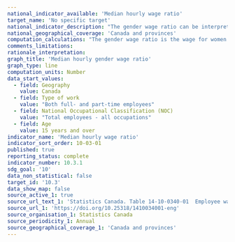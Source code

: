 ```yaml
---
national_indicator_available: 'Median hourly wage ratio'
target_name: 'No specific target'
national_indicator_description: "The gender wage ratio can be interpreted as the proportion of a dollar that women earn for every dollar earned by men."
national_geographical_coverage: 'Canada and provinces' 
computation_calculations: "The gender wage ratio is the wage for women divided by the wage for men. Alternatively, the gender wage ratio can be subtracted from one and then multiplied by 100, such that it represents, when positive, how much less women earn than men in percentage terms (or, in the case of a negative percentage, how much more women earn than men)."
comments_limitations:
rationale_interpretation:
graph_title: 'Median hourly gender wage ratio'
graph_type: line
computation_units: Number
data_start_values:
  - field: Geography
    value: Canada
  - field: Type of work
    value: "Both full- and part-time employees"
  - field: National Occupational Classification (NOC)
    value: "Total employees - all occupations"
  - field: Age
    value: 15 years and over
indicator_name: 'Median hourly wage ratio'
indicator_sort_order: 10-03-01
published: true
reporting_status: complete
indicator_number: 10.3.1
sdg_goal: '10'
data_non_statistical: false
target_id: '10.3'
data_show_map: false
source_active_1: true
source_url_text_1: 'Statistics Canada. Table 14-10-0340-01  Employee wages by occupation, annual'
source_url_1: 'https://doi.org/10.25318/1410034001-eng'
source_organisation_1: Statistics Canada
source_periodicity_1: Annual
source_geographical_coverage_1: 'Canada and provinces'
---
```

